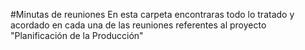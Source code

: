 #Minutas de reuniones
En esta carpeta encontraras todo lo tratado y acordado en cada una de las reuniones referentes al proyecto "Planificación de la Producción"
